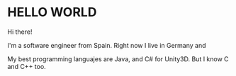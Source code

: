 HELLO WORLD
===========

Hi there!

I'm a software engineer from Spain. Right now I live in Germany and 

My best programming languajes are Java, and C# for Unity3D. But I know C and C++ too.

